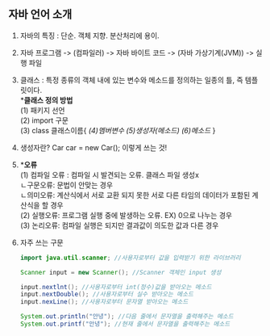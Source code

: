 ## 자바 언어 소개  

1. 자바의 특징 : 단순. 객체 지향. 분산처리에 용이.  

2. 자바 프로그램 -> (컴파일러) -> 자바 바이트 코드 -> (자바 가상기계(JVM)) -> 실행 파일  

3. 클래스 : 특정 종류의 객체 내에 있는 변수와 메소드를 정의하는 일종의 틀, 즉 템플릿이다.  
   ***클래스 정의 방법**  
    (1) 패키지 선언  
    (2) import 구문  
    (3) class 클래스이름{ *(4)멤버변수 (5)생성자(메소드) (6)메소드* }  
    
4. 생성자란? Car car = new Car(); 이렇게 쓰는 것!

5. ***오류**  
   (1) 컴파일 오류 : 컴파일 시 발견되는 오류. 클래스 파일 생성x  
        ㄴ구문오류: 문법이 안맞는 경우  
        ㄴ의미오류: 계산식에서 서로 교환 되지 못한 서로 다른 타임의 데이터가 포함된 계산식을 할 경우  
   (2) 실행오류: 프로그램 실행 중에 발생하는 오류. EX) 0으로 나누는 경우  
   (3) 논리오류: 컴파일 실행은 되지만 결과값이 의도한 값과 다른 경우  
     
6. 자주 쓰는 구문
   ```java
   import java.util.scanner; //사용자로부터 값을 입력받기 위한 라이브러리
   ```
   ```java
   Scanner input = new Scanner(); //Scanner 객체인 input 생성
   ```
   ```java
   input.nextlnt(); //사용자로부터 int(정수)값을 받아오는 메소드
   input.nextDouble(); //사용자로부터 실수 받아오는 메소드
   input.nexLine(); //사용자로부터 문자열 받아오는 메소드
   ```
   ```java
   System.out.println("안녕"); //다음 줄에서 문자열을 출력해주는 메소드
   System.out.printf("안녕"); //현재 줄에서 문자열을 출력해주는 메소드
   ```
